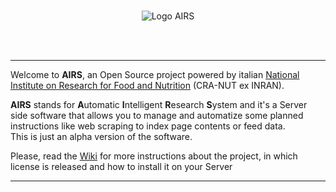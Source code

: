 <br />
<p align="center"><img alt="Logo AIRS" src="https://raw.github.com/gubi/AIRS/master/common/media/img/logo_airs.png" /></p>
<br />
<br />

***
Welcome to **AIRS**, an Open Source project powered by italian [National Institute on Research for Food and Nutrition](http://www.inran.it/) (CRA-NUT ex INRAN).<br /> 

**AIRS** stands for **A**utomatic **I**ntelligent **R**esearch **S**ystem and it's a Server side software that allows you to manage and automatize some planned instructions like web scraping to index page contents or feed data.<br />
This is just an alpha version of the software.

Please, read the [Wiki](https://github.com/gubi/AIRS/wiki) for more instructions about the project, in which license is released and how to install it on your Server

***
